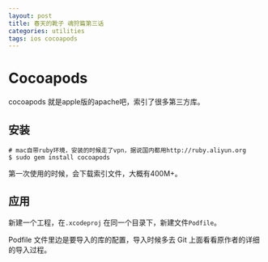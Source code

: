 ```yaml
---
layout: post
title: 春天的靴子 魂狩篇第三话
categories: utilities
tags: ios cocoapods
---
```


# Cocoapods

cocoapods 就是apple版的apache吧，索引了很多第三方库。

## 安装

```shell
# mac自带ruby环境，安装的时候走了vpn，据说国内都用http://ruby.aliyun.org
$ sudo gem install cocoapods
```

第一次使用的时候，会下载索引文件，大概有400M+。

## 应用

新建一个工程，在`.xcodeproj` 在同一个目录下，新建文件`Podfile`。

Podfile 文件里边是要导入的库的配置，导入时候多去 Git 上面看看原作者的详细的导入过程。

